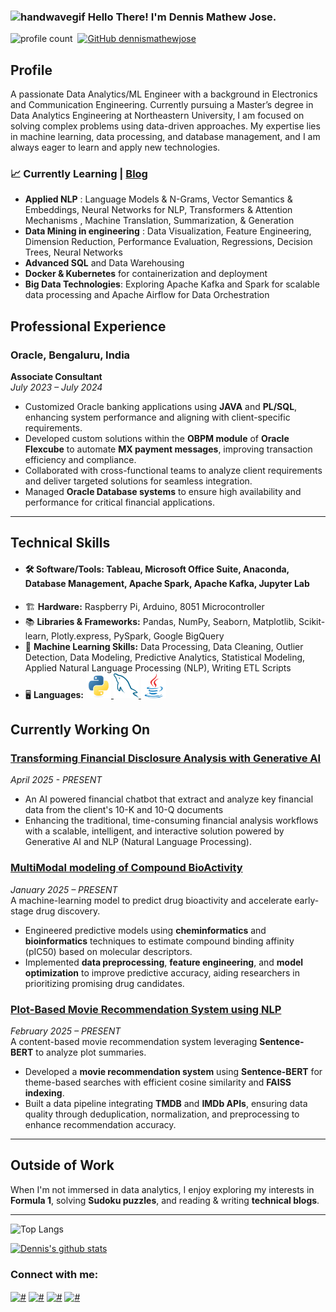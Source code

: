 

### <img alt="handwavegif" src="https://raw.githubusercontent.com/MartinHeinz/MartinHeinz/master/wave.gif" width='40' align="justify"/> Hello There! I'm Dennis Mathew Jose.
![profile count](https://komarev.com/ghpvc/?username=dennismathewjose&color=red)&nbsp;
[![GitHub dennismathewjose](https://img.shields.io/github/followers/dennismathewjose?label=follow&style=social)](https://github.com/dennismathewjose)&nbsp;

## Profile
A passionate Data Analytics/ML Engineer with a background in Electronics and Communication Engineering. Currently pursuing a Master’s degree in Data Analytics Engineering at Northeastern University, I am focused on solving complex problems using data-driven approaches. My expertise lies in machine learning, data processing, and database management, and I am always eager to learn and apply new technologies.

### 📈 Currently Learning | [Blog](https://medium.com/@dennismjose)
- **Applied NLP** : Language Models & N-Grams, Vector Semantics & Embeddings, Neural Networks for NLP, Transformers & Attention Mechanisms , Machine Translation, Summarization, &
Generation
- **Data Mining in engineering** : Data Visualization, Feature Engineering, Dimension Reduction, Performance Evaluation, Regressions, Decision Trees, Neural Networks
- **Advanced SQL** and Data Warehousing
- **Docker & Kubernetes** for containerization and deployment
- **Big Data Technologies**: Exploring Apache Kafka and Spark for scalable data processing and Apache Airflow for Data Orchestration

## Professional Experience

### Oracle, Bengaluru, India  
**Associate Consultant**  
*July 2023 – July 2024*

- Customized Oracle banking applications using **JAVA** and **PL/SQL**, enhancing system performance and aligning with client-specific requirements.
- Developed custom solutions within the **OBPM module** of **Oracle Flexcube** to automate **MX payment messages**, improving transaction efficiency and compliance.
- Collaborated with cross-functional teams to analyze client requirements and deliver targeted solutions for seamless integration.
- Managed **Oracle Database systems** to ensure high availability and performance for critical financial applications.

---
## Technical Skills 

- <h4> 🛠️ <b>Software/Tools:</b>  Tableau, Microsoft Office Suite, Anaconda, Database Management, Apache Spark, Apache Kafka, Jupyter Lab<br>
- 🏗️ <b>Hardware:</b>  Raspberry Pi, Arduino, 8051 Microcontroller<br>
- 📚 <b>Libraries & Frameworks:</b> Pandas, NumPy, Seaborn, Matplotlib, Scikit-learn, Plotly.express, PySpark, Google BigQuery<br>
- 🤖 <b>Machine Learning Skills:</b>  Data Processing, Data Cleaning, Outlier Detection, Data Modeling, Predictive Analytics, Statistical Modeling, Applied Natural Language Processing (NLP), Writing ETL Scripts<br>
- 🖥️ <b>Languages:</b>  <a href="https://www.python.org" target="_blank" rel="noreferrer"> <img src="https://raw.githubusercontent.com/devicons/devicon/master/icons/python/python-original.svg" alt="python" width="40" height="40"/> </a><a href="https://www.w3schools.com/sql/" target="_blank" rel="noreferrer"> <img src="https://raw.githubusercontent.com/devicons/devicon/master/icons/mysql/mysql-original.svg" alt="sql" width="40" height="40"/> </a><a href="https://www.java.com" target="_blank" rel="noreferrer"> <img src="https://raw.githubusercontent.com/devicons/devicon/master/icons/java/java-original.svg" alt="java" width="40" height="40"/> </a></h4>



## Currently Working On

### [Transforming Financial Disclosure Analysis with Generative AI](https://github.com/dennismathewjose/Financial-ChatBot--BCG-Gen-AI-Forage-)
*April 2025 - PRESENT*
- An AI powered financial chatbot that extract and analyze key financial data from the client's 10-K and 10-Q documents
- Enhancing  the traditional, time-consuming financial analysis workflows with a scalable, intelligent, and interactive solution powered by Generative AI and NLP (Natural Language Processing).

### [MultiModal modeling of Compound BioActivity](https://github.com/dennismathewjose/Multi-Modal-Modeling-of-a-Compound-BioActivity)  
*January 2025 – PRESENT*  
A machine-learning model to predict drug bioactivity and accelerate early-stage drug discovery.
- Engineered predictive models using **cheminformatics** and **bioinformatics** techniques to estimate compound binding affinity (pIC50) based on molecular descriptors.
- Implemented **data preprocessing**, **feature engineering**, and **model optimization** to improve predictive accuracy, aiding researchers in prioritizing promising drug candidates.

### [Plot-Based Movie Recommendation System using NLP](https://github.com/dennismathewjose/MovieRecommendationSystem)  
*February 2025 – PRESENT*  
A content-based movie recommendation system leveraging **Sentence-BERT** to analyze plot summaries.
- Developed a **movie recommendation system** using **Sentence-BERT** for theme-based searches with efficient cosine similarity and **FAISS indexing**.
- Built a data pipeline integrating **TMDB** and **IMDb APIs**, ensuring data quality through deduplication, normalization, and preprocessing to enhance recommendation accuracy.

---

## Outside of Work
When I'm not immersed in data analytics, I enjoy exploring my interests in **Formula 1**, solving **Sudoku puzzles**, and reading & writing **technical blogs**.

---

![Top Langs](https://github-readme-stats.vercel.app/api/top-langs/?username=dennismathewjose&layout=compact&hide=html,css&langs_count=6&theme=radical)


[![Dennis's github stats](https://github-readme-stats.vercel.app/api?username=dennismathewjose&count_private=true&show_icons=true&theme=radical&hide_rank=false)](https://github.com/dennismathewjose/github-readme-stats)


<h3 align="left">Connect with me:</h3>
<p align="left">
<a href="https://www.linkedin.com/in/dennis-mathew-jose-063716189/" target="blank"><img align="center" src="https://raw.githubusercontent.com/rahuldkjain/github-profile-readme-generator/master/src/images/icons/Social/linked-in-alt.svg" alt="#" height="30" width="40" /></a>
 <a href="https://www.hackerrank.com/dennisparambana1" target="blank"><img align="center" src="https://raw.githubusercontent.com/rahuldkjain/github-profile-readme-generator/master/src/images/icons/Social/hackerrank.svg" alt="#" height="30" width="40" /></a>
<a href="https://fb.com/#" target="blank"><img align="center" src="https://raw.githubusercontent.com/rahuldkjain/github-profile-readme-generator/master/src/images/icons/Social/facebook.svg" alt="#" height="30" width="40" /></a>
<a href="https://instagram.com/#" target="blank"><img align="center" src="https://raw.githubusercontent.com/rahuldkjain/github-profile-readme-generator/master/src/images/icons/Social/instagram.svg" alt="#" height="30" width="40" /></a>

</p>
